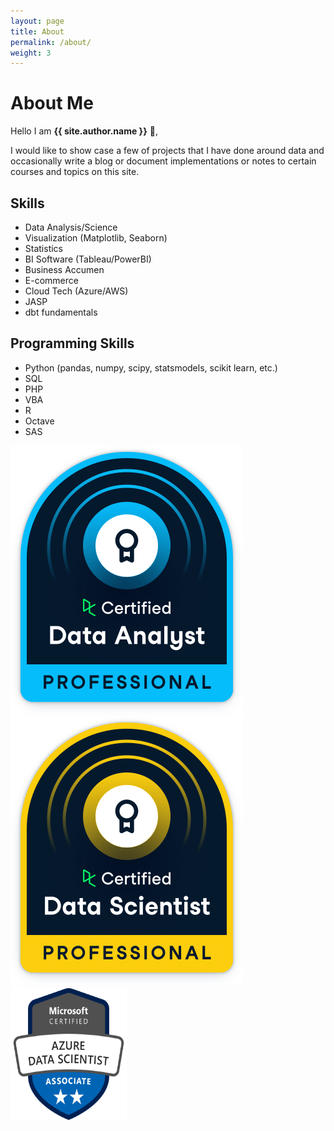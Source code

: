 ```yaml
---
layout: page
title: About
permalink: /about/
weight: 3
---
```


# **About Me**

Hello I am **{{ site.author.name }}** :wave:,<br>

I would like to show case a few of projects that I have done around data and occasionally write a blog or document implementations or notes to certain courses and topics on this site.

## Skills
- Data Analysis/Science
- Visualization (Matplotlib, Seaborn)
- Statistics
- BI Software (Tableau/PowerBI)
- Business Accumen
- E-commerce
- Cloud Tech (Azure/AWS)
- JASP
- dbt fundamentals

## Programming Skills
- Python (pandas, numpy, scipy, statsmodels, scikit learn, etc.)
- SQL
- PHP
- VBA
- R
- Octave
- SAS

<a href='https://www.datacamp.com/certificate/DA0015624503787' >
	<img src="/blog/data_analyst_professional_badge.svg" 
	alt='Professional Data Analyst | DataCamp | 2022'
	/>
</a>
<a href='https://www.datacamp.com/certificate/DS0011414141814' >
	<img src="/blog/data_scientist_professional_badge.svg" 
	alt='Professional Data Scientist | DataCamp | 2022'
	/>
</a>
<a href='https://www.credly.com/earner/earned/share/772f0117-dd7d-442f-95bf-708fa831b0cf' >
	<img src="/blog/azure-data-scientist-associate.png" 
	alt='Azure Data Scientist Associate | Microsoft | 2022' width=186 height=215
	/>
</a>
